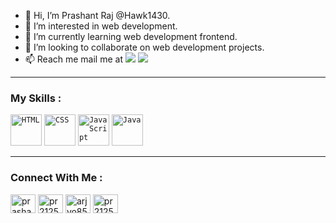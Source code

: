 - 👋 Hi, I’m Prashant Raj @Hawk1430.
- 👀 I’m interested in web development.
- 🌱 I’m currently learning web development frontend.
- 💞️ I’m looking to collaborate on web development projects.
- 📫 Reach me mail me at <a href="mailto:pr2125116@gmail.com"><img src="https://img.shields.io/badge/Gmail-D14836?style=for-the-badge&logo=gmail&logoColor=white"></a>
![](https://hit.yhype.me/github/profile?user_id=75322794)

<hr> </hr>



<div align="left">
	<h3>My Skills : </h3>
	<code><img width="50" src="https://user-images.githubusercontent.com/25181517/192158954-f88b5814-d510-4564-b285-dff7d6400dad.png" alt="HTML" title="HTML"/></code>
	<code><img width="50" src="https://user-images.githubusercontent.com/25181517/183898674-75a4a1b1-f960-4ea9-abcb-637170a00a75.png" alt="CSS" title="CSS"/></code>
	<code><img width="50" src="https://user-images.githubusercontent.com/25181517/117447155-6a868a00-af3d-11eb-9cfe-245df15c9f3f.png" alt="JavaScript" title="JavaScript"/></code>
	<code><img width="50" src="https://user-images.githubusercontent.com/25181517/117201156-9a724800-adec-11eb-9a9d-3cd0f67da4bc.png" alt="Java" title="Java"/></code>
</div>
<hr> </hr>
<div>
	<h3>Connect With Me :</h3>
	<p>
		<a href="https://www.linkedin.com/in/prashant-raj007/" rel="nofollow" target="_blank"><img align="center" src="https://raw.githubusercontent.com/rahuldkjain/github-profile-readme-		generator/master/src/images/icons/Social/linked-in-alt.svg" alt="prashant-raj007" height="30" width="40" style="max-width: 100%;"></a>
		<a href="https://www.hackerrank.com/profile/pr2125116" rel="nofollow" target="_blank"><img align="center" src="https://raw.githubusercontent.com/rahuldkjain/github-profile-readme-generator/master/src/images/icons/Social/hackerrank.svg" alt="pr2125116" height="30" width="40" style="max-width: 100%;"></a>
		<a href="https://leetcode.com/u/pr2125116/" rel="nofollow" target="_blank"><img align="center" src="https://raw.githubusercontent.com/rahuldkjain/github-profile-readme-generator/master/src/images/icons/Social/leet-code.svg" alt="arjyo851" height="30" width="40" style="max-width: 100%;"></a>
		<a href="https://www.geeksforgeeks.org/user/pr2125116/" rel="nofollow" target="_blank"><img align="center" src="https://raw.githubusercontent.com/rahuldkjain/github-profile-readme-generator/master/src/images/icons/Social/geeks-for-geeks.svg" alt="pr2125116" height="30" width="40" style="max-width: 100%;"></a>
	</p>
</div>

<!---
Hawk1430/Hawk1430 is a ✨ special ✨ repository because its `README.md` (this file) appears on your GitHub profile.
You can click the Preview link to take a look at your changes.
--->
